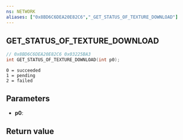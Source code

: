 ```yaml
---
ns: NETWORK
aliases: ["0x8BD6C6DEA20E82C6","_GET_STATUS_OF_TEXTURE_DOWNLOAD"]
---
```

## GET_STATUS_OF_TEXTURE_DOWNLOAD

```c
// 0x8BD6C6DEA20E82C6 0x03225BA3
int GET_STATUS_OF_TEXTURE_DOWNLOAD(int p0);
```

```
0 = succeeded
1 = pending
2 = failed
```

## Parameters
* **p0**: 

## Return value

